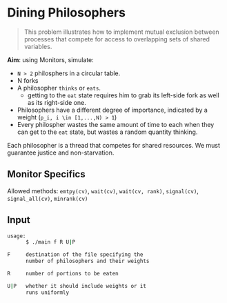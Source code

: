 # Dining Philosophers

> This problem illustrates how to implement mutual exclusion between processes that compete for access to overlapping sets of shared variables.

**Aim**: using Monitors, simulate:

- `N > 2` philosphers in a circular table.
- N forks
- A philosopher `thinks` or `eats`.
  -   getting to the `eat` state requires him to grab its left-side fork as well as its right-side one.
- Philosophers have a different degree of importance, indicated by a weight (`p_i, i \in [1,...,N) > 1`)
- Every philospher wastes the same amount of time to each when they can get to the `eat` state, but wastes a random quantity thinking.

Each philosopher is a thread that competes for shared resources. We must guarantee justice and non-starvation.


## Monitor Specifics

Allowed methods: `emtpy(cv)`, `wait(cv)`, `wait(cv, rank)`, `signal(cv)`, `signal_all(cv)`, `minrank(cv)`


## Input

```sh
usage:
      $ ./main f R U|P

F     destination of the file specifying the
      number of philosophers and their weights

R     number of portions to be eaten

U|P   whether it should include weights or it
      runs uniformly
```


